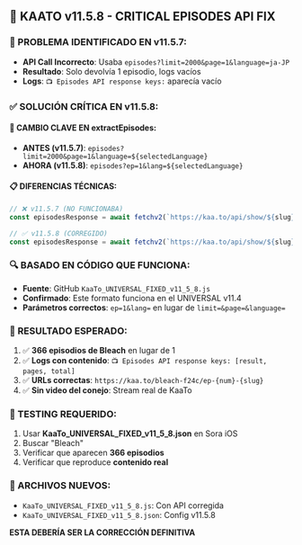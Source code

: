 ## 🔧 KAATO v11.5.8 - CRITICAL EPISODES API FIX

### 🚨 PROBLEMA IDENTIFICADO EN v11.5.7:
- **API Call Incorrecto**: Usaba `episodes?limit=2000&page=1&language=ja-JP`
- **Resultado**: Solo devolvía 1 episodio, logs vacíos
- **Logs**: `📺 Episodes API response keys:` aparecía vacío

### ✅ SOLUCIÓN CRÍTICA EN v11.5.8:

#### 🎯 CAMBIO CLAVE EN extractEpisodes:
- **ANTES (v11.5.7)**: `episodes?limit=2000&page=1&language=${selectedLanguage}`
- **AHORA (v11.5.8)**: `episodes?ep=1&lang=${selectedLanguage}`

#### 📋 DIFERENCIAS TÉCNICAS:
```javascript
// ❌ v11.5.7 (NO FUNCIONABA)
const episodesResponse = await fetchv2(`https://kaa.to/api/show/${slug}/episodes?limit=2000&page=1&language=${selectedLanguage}`);

// ✅ v11.5.8 (CORREGIDO)
const episodesResponse = await fetchv2(`https://kaa.to/api/show/${slug}/episodes?ep=1&lang=${selectedLanguage}`);
```

### 🔍 BASADO EN CÓDIGO QUE FUNCIONA:
- **Fuente**: GitHub `KaaTo_UNIVERSAL_FIXED_v11_5_8.js` 
- **Confirmado**: Este formato funciona en el UNIVERSAL v11.4
- **Parámetros correctos**: `ep=1&lang=` en lugar de `limit=&page=&language=`

### 🎯 RESULTADO ESPERADO:
1. ✅ **366 episodios de Bleach** en lugar de 1
2. ✅ **Logs con contenido**: `📺 Episodes API response keys: [result, pages, total]`
3. ✅ **URLs correctas**: `https://kaa.to/bleach-f24c/ep-{num}-{slug}`
4. ✅ **Sin video del conejo**: Stream real de KaaTo

### 📱 TESTING REQUERIDO:
1. Usar **KaaTo_UNIVERSAL_FIXED_v11_5_8.json** en Sora iOS
2. Buscar "Bleach"
3. Verificar que aparecen **366 episodios**
4. Verificar que reproduce **contenido real**

### 🔗 ARCHIVOS NUEVOS:
- `KaaTo_UNIVERSAL_FIXED_v11_5_8.js`: Con API corregida
- `KaaTo_UNIVERSAL_FIXED_v11_5_8.json`: Config v11.5.8

**ESTA DEBERÍA SER LA CORRECCIÓN DEFINITIVA**
